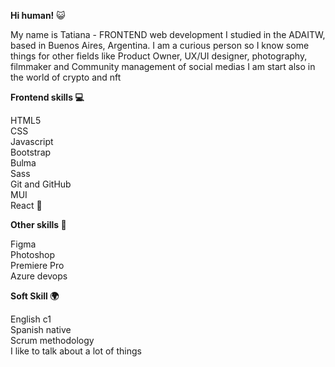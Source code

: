 <b>Hi human!</b> 
😺

My name is Tatiana - FRONTEND web development I studied in the ADAITW, based in Buenos Aires, Argentina.
I am a curious person so I know some things for other fields like Product Owner, UX/UI designer, photography, filmmaker and Community management of social medias
I am start also in the world of crypto and nft

<b>Frontend skills 💻 </b>

HTML5
<br>
CSS
<br>
Javascript
<br>
Bootstrap
<br>
Bulma 
<br>
Sass
<br>
Git and GitHub
<br>
MUI
<br>
React 
🚀

<b>Other skills 📌</b>

Figma
<br>
Photoshop
<br>
Premiere Pro
<br>
Azure devops

<b>Soft Skill 🌍</b>

English c1
<br>
Spanish native
<br>
Scrum methodology
<br>
I like to talk about a lot of things 


